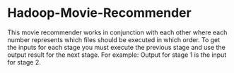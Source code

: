 # Hadoop-Movie-Recommender

This movie recommender works in conjunction with each other where each number represents which files should be executed in which order.
To get the inputs for each stage you must execute the previous stage and use the output result for the next stage.
For example: Output for stage 1 is the input for stage 2.
